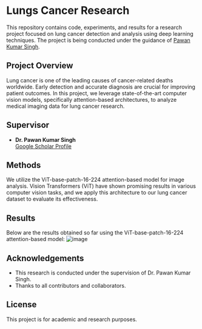 # Lungs Cancer Research

This repository contains code, experiments, and results for a research project focused on lung cancer detection and analysis using deep learning techniques. The project is being conducted under the guidance of [Pawan Kumar Singh](https://scholar.google.co.in/citations?user=LctgJHoAAAAJ&hl=en).

## Project Overview

Lung cancer is one of the leading causes of cancer-related deaths worldwide. Early detection and accurate diagnosis are crucial for improving patient outcomes. In this project, we leverage state-of-the-art computer vision models, specifically attention-based architectures, to analyze medical imaging data for lung cancer research.

## Supervisor

- **Dr. Pawan Kumar Singh**  
  [Google Scholar Profile](https://scholar.google.co.in/citations?user=LctgJHoAAAAJ&hl=en)

## Methods

We utilize the ViT-base-patch-16-224 attention-based model for image analysis. Vision Transformers (ViT) have shown promising results in various computer vision tasks, and we apply this architecture to our lung cancer dataset to evaluate its effectiveness.

## Results

Below are the results obtained so far using the ViT-base-patch-16-224 attention-based model:
![image](https://github.com/user-attachments/assets/b7df5074-4835-4087-8a9a-6fcd2c565a38)


## Acknowledgements

- This research is conducted under the supervision of Dr. Pawan Kumar Singh.
- Thanks to all contributors and collaborators.

## License

This project is for academic and research purposes.
